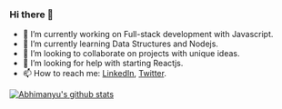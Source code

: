 ### Hi there 👋

<!--
**swtabhimanyu/swtabhimanyu** is a ✨ _special_ ✨ repository because its `README.md` (this file) appears on your GitHub profile.

Here are some ideas to get you started:

- 🔭 I’m currently working on Full-stack development with Javascript.
- 🌱 I’m currently learning Data Structures and Nodejs.
- 👯 I’m looking to collaborate on projects with unique ideas.
- 🤔 I’m looking for help with starting Reactjs.
- 💬 Ask me about Space and let's chat on that topic for hours.
- 📫 How to reach me: <a href="https://www.linkedin.com/in/abhimanyu-saraswat-84b64b17a" target="_blank">LinkedIn</a>, <a href="https://www.twitter.com/AbhimanyuSaras9" target="_blank">Twitter</a>. 
- 😄 Pronouns: ...
- ⚡ Fun fact: ...
-->

- 🔭 I’m currently working on Full-stack development with Javascript.
- 🌱 I’m currently learning Data Structures and Nodejs.
- 👯 I’m looking to collaborate on projects with unique ideas.
- 🤔 I’m looking for help with starting Reactjs.
- 📫 How to reach me: <a href="https://www.linkedin.com/in/abhimanyu-saraswat-84b64b17a" target="_blank">LinkedIn</a>, <a href="https://www.twitter.com/AbhimanyuSaras9" target="_blank">Twitter</a>.

[![Abhimanyu's github stats](https://github-readme-stats.vercel.app/api?username=swtabhimanyu)](https://github.com/swtabhimanyu/github-readme-stats)

